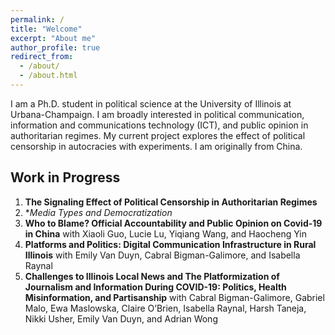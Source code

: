 ```yaml
---
permalink: /
title: "Welcome"
excerpt: "About me"
author_profile: true
redirect_from: 
  - /about/
  - /about.html
---
```


I am a Ph.D. student in political science at the University of Illinois at Urbana-Champaign. I am broadly interested in political communication, information and communications technology (ICT), and public opinion in authoritarian regimes. My current project explores the effect of political censorship in autocracies with experiments. I am originally from China.

Work in Progress
------

1. **The Signaling Effect of Political Censorship in Authoritarian Regimes**
1. **Media Types and Democratization*
1. **Who to Blame? Official Accountability and Public Opinion on Covid-19 in China** 
with Xiaoli Guo, Lucie Lu, Yiqiang Wang, and Haocheng Yin
1. **Platforms and Politics: Digital Communication Infrastructure in Rural Illinois**
with Emily Van Duyn, Cabral Bigman-Galimore, and Isabella Raynal
1. **Challenges to Illinois Local News and The Platformization of Journalism and Information During COVID-19: Politics, Health Misinformation, and Partisanship** 
with Cabral Bigman-Galimore, Gabriel Malo, Ewa Maslowska, Claire O’Brien, Isabella Raynal, Harsh Taneja, Nikki Usher, Emily Van Duyn, and Adrian Wong


